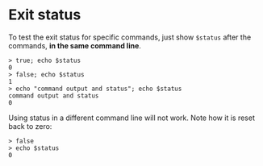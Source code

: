 # Exit status

To test the exit status for specific commands, just show `$status` after the commands, **in the same command line**.

    > true; echo $status
    0
    > false; echo $status
    1
    > echo "command output and status"; echo $status
    command output and status
    0

Using status in a different command line will not work. Note how it is reset back to zero:

    > false
    > echo $status
    0
